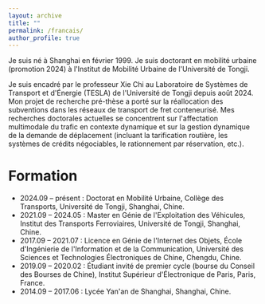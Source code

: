 ```yaml
---
layout: archive
title: ""
permalink: /francais/
author_profile: true
---
```


Je suis né à Shanghai en février 1999. Je suis doctorant en mobilité urbaine (promotion 2024) à l'Institut de Mobilité Urbaine de l'Université de Tongji.

Je suis encadré par le professeur Xie Chi au Laboratoire de Systèmes de Transport et d'Énergie (TESLA) de l'Université de Tongji depuis août 2024. Mon projet de recherche pré-thèse a porté sur la réallocation des subventions dans les réseaux de transport de fret conteneurisé. Mes recherches doctorales actuelles se concentrent sur l'affectation multimodale du trafic en contexte dynamique et sur la gestion dynamique de la demande de déplacement (incluant la tarification routière, les systèmes de crédits négociables, le rationnement par réservation, etc.).

Formation
======
* 2024.09 – présent : Doctorat en Mobilité Urbaine, Collège des Transports, Université de Tongji, Shanghai, Chine.
* 2021.09 – 2024.05 : Master en Génie de l'Exploitation des Véhicules, Institut des Transports Ferroviaires, Université de Tongji, Shanghai, Chine.
* 2017.09 – 2021.07 : Licence en Génie de l'Internet des Objets, École d'Ingénierie de l'Information et de la Communication, Université des Sciences et Technologies Électroniques de Chine, Chengdu, Chine.
* 2019.09 – 2020.02 : Étudiant invité de premier cycle (bourse du Conseil des Bourses de Chine), Institut Supérieur d'Électronique de Paris, Paris, France.
* 2014.09 – 2017.06 : Lycée Yan'an de Shanghai, Shanghai, Chine.

